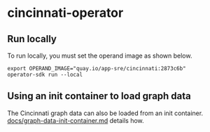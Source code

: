 # cincinnati-operator

## Run locally

To run locally, you must set the operand image as shown below.

```
export OPERAND_IMAGE="quay.io/app-sre/cincinnati:2873c6b" 
operator-sdk run --local
```

## Using an init container to load graph data

The Cincinnati graph data can also be loaded from an init container.
[docs/graph-data-init-container.md](docs/graph-data-init-container.md) 
details how.